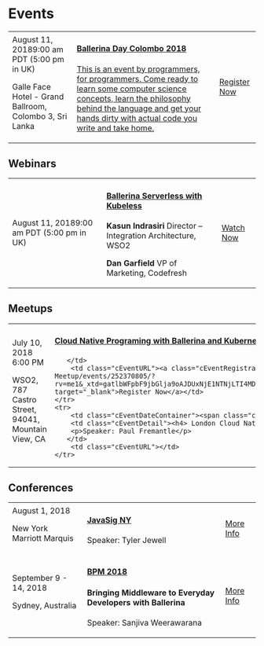 <script src="/js/events.js"></script>
<link rel="stylesheet" href="/css/events-page.css"></link>

# Events

<table class="cEventTable cOtherEventsList">
<tr>
    <td class="cEventDateContainer"  style="border:none;"><span class="cEventDate">August 11, 2018</span>9:00 am PDT (5:00 pm in UK)
      <p class="cEventLocation"  style="border:none;">Galle Face Hotel - Grand Ballroom, Colombo 3, Sri Lanka</p>
    </td>
    <td class="cEventDetail"  style="border:none;"><a target="_blank" href="/learn/events/ballerina-day-colombo-2018/">
    <h4>Ballerina Day Colombo 2018</h4>
    <p>This is an event by programmers, for programmers. Come ready to learn some computer science concepts, learn the philosophy behind the language and get your hands dirty with actual code you write and take home.</p>
    </a>
    </td>
    <td class="cEventURL"  style="border:none;"><a class="cEventRegistration" href="/learn/events/ballerina-day-colombo-2018/">Register Now</a></td>
</tr>
</table>


## Webinars

<table class="cEventTable cWebinarList">
<tr>
    <td class="cEventDateContainer"><span class="cEventDate">August 11, 2018</span>9:00 am PDT (5:00 pm in UK)</td>
    <td class="cEventDetail"><a target="_blank" href="/learn/events/webinars/ballerina-serverless-with-kubeless/"><h4>Ballerina Serverless with Kubeless</h4></a>
    <p>
    <b>Kasun Indrasiri</b> Director – Integration Architecture, WSO2</p>
    <p>
    <b>Dan Garfield</b> VP of Marketing, Codefresh</p>
    </td>
    <td class="cEventURL"><a class="cEventRegistration" href="/learn/events/webinars/continuous-delivery-for-cloud-native-applications-with-kubernetes-ballerina-and-codefresh/">Watch Now</a></td>
</tr>

</table>

## Meetups

<table class="cEventTable cMeetupsList">
    <tr>
        <td class="cEventDateContainer"><span class="cEventDate">July 10, 2018 </span>6:00 PM
<p class="cEventLocation">WSO2, 787 Castro Street, 94041, Mountain View, CA
</td>
        <td class="cEventDetail"><a target="_blank" href="https://www.meetup.com/Mountain-View-Kubernetes-Meetup/events/252370805/?rv=me1&_xtd=gatlbWFpbF9jbGlja9oAJDUxNjE1NTNjLTI4MDUtNDljOS1iYTY0LWU5YWQ4NGQzOGQ4MA&_af=event&_af_eid=252370805&https=on"><h4> Cloud Native Programing with Ballerina and Kubernetes</h4></a>

       </td>
        <td class="cEventURL"><a class="cEventRegistration" href="https://www.meetup.com/Mountain-View-Kubernetes-Meetup/events/252370805/?rv=me1&_xtd=gatlbWFpbF9jbGlja9oAJDUxNjE1NTNjLTI4MDUtNDljOS1iYTY0LWU5YWQ4NGQzOGQ4MA&_af=event&_af_eid=252370805&https=on" target="_blank">Register Now</a></td>
    </tr>
    <tr>
        <td class="cEventDateContainer"><span class="cEventDate">October 9, 2018</span></td>
        <td class="cEventDetail"><h4> London Cloud Native Meetup</h4>
        <p>Speaker: Paul Fremantle</p>
       </td>
        <td class="cEventURL"></td>
    </tr>

</table>

## Conferences

<table class="cEventTable cConferencesList">
    <!-- <tr>
      <td class="cEventDetail c2col" colspan="2">
        <img class="cEventLogo" src="https://con.ballerina.io/wp-content/themes/ballerinacon/images/bcon-logo.png"/>
      </td>
        <td class="cEventURL c2col" colspan="2"><a class="cEventRegistration" href="https://con.ballerina.io/?utm_source=bio&utm_medium=banner&utm_campaign=bio_top_banner" target="_blank">Register Now</a></td>
    </tr> -->
    <!-- <tr>
        <td class="cEventDateContainer"><span class="cEventDate">June 26 - 29, 2018</span>
        <p class="cEventLocation">New York Marriott Marquis</p>
        </td>
        <td class="cEventDetail"><a target="_blank" href="https://qconnewyork.com/ny2018/presentation/ballerina-cloud-native-programming-language"><h4>QCon NY</h4></a>
        <h4>Ballerina - Cloud Native Programming Language</h4>
        <p>Speaker: Sameera Jayasoma</p>
        </td>
        <td class="cEventURL"><a class="cEventRegistration" href="https://qconnewyork.com/ny2018/presentation/ballerina-cloud-native-programming-language" target="_blank">More Info</a></td>
    </tr> -->
    <tr>
        <td class="cEventDateContainer"><span class="cEventDate">August 1, 2018</span>
        <p class="cEventLocation">New York Marriott Marquis</p>
        </td>
        <td class="cEventDetail"><a target="_blank" href="https://www.javasig.com/"><h4>JavaSig NY</h4></a>
        <p>Speaker: Tyler Jewell </p>
        </td>
        <td class="cEventURL"><a class="cEventRegistration" href="https://www.javasig.com/" target="_blank">More Info</a></td>
    </tr>
    <tr>
        <td class="cEventDateContainer"><span class="cEventDate">September 9 - 14, 2018</span>
        <p class="cEventLocation">Sydney, Australia</p>
        </td>
        <td class="cEventDetail"><a target="_blank" href="https://www.javasig.com/"><h4>BPM 2018 </h4></a>
        <h4>Bringing Middleware to Everyday Developers with Ballerina</h4>
        <p>Speaker: Sanjiva Weerawarana </p>
        </td>
        <td class="cEventURL"><a class="cEventRegistration" href="https://www.javasig.com/" target="_blank">More Info</a></td>
    </tr>
</table>
